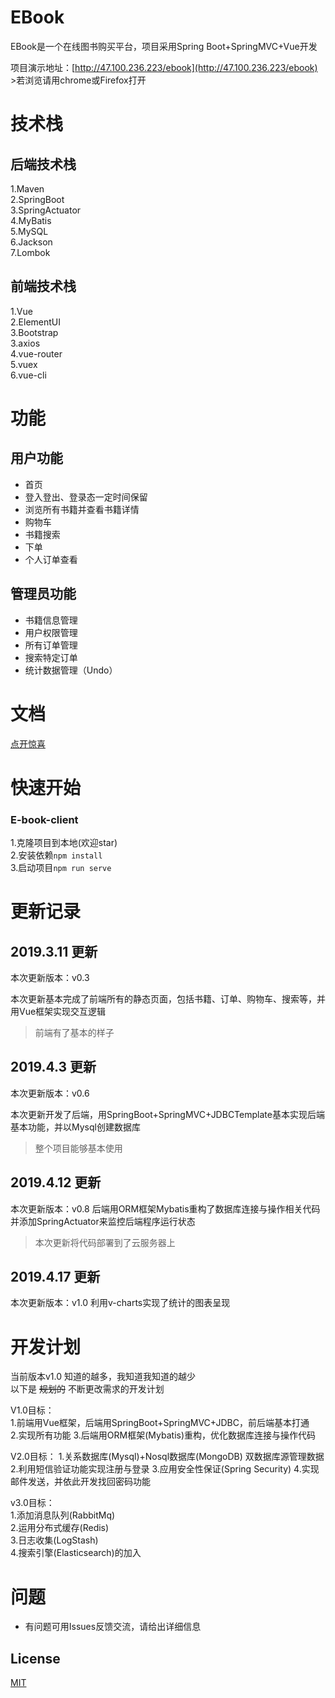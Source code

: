 ﻿# EBook
EBook是一个在线图书购买平台，项目采用Spring Boot+SpringMVC+Vue开发

项目演示地址：[http://47.100.236.223/ebook](http://47.100.236.223/ebook)   
\>若浏览请用chrome或Firefox打开

# 技术栈

## 后端技术栈

1.Maven     
2.SpringBoot  
3.SpringActuator  
4.MyBatis  
5.MySQL  
6.Jackson   
7.Lombok    

## 前端技术栈

1.Vue   
2.ElementUI   
3.Bootstrap     
3.axios     
4.vue-router    
5.vuex   
6.vue-cli    

# 功能

## 用户功能

* 首页
* 登入登出、登录态一定时间保留
* 浏览所有书籍并查看书籍详情
* 购物车
* 书籍搜索
* 下单
* 个人订单查看

## 管理员功能

* 书籍信息管理
* 用户权限管理
* 所有订单管理
* 搜索特定订单
* 统计数据管理（Undo）

# 文档
[点开惊喜](http://47.100.236.223/images/huashui.jpg)

# 快速开始

### E-book-client
1.克隆项目到本地(欢迎star)     
2.安装依赖``npm install``       
3.启动项目``npm run serve``

# 更新记录

## 2019.3.11 更新

本次更新版本：v0.3

本次更新基本完成了前端所有的静态页面，包括书籍、订单、购物车、搜索等，并用Vue框架实现交互逻辑    
>前端有了基本的样子

## 2019.4.3 更新

本次更新版本：v0.6

本次更新开发了后端，用SpringBoot+SpringMVC+JDBCTemplate基本实现后端基本功能，并以Mysql创建数据库 
>整个项目能够基本使用

## 2019.4.12 更新

本次更新版本：v0.8
后端用ORM框架Mybatis重构了数据库连接与操作相关代码  
并添加SpringActuator来监控后端程序运行状态

>本次更新将代码部署到了云服务器上

## 2019.4.17 更新

本次更新版本：v1.0
利用v-charts实现了统计的图表呈现

# 开发计划
当前版本v1.0
知道的越多，我知道我知道的越少     
以下是 ~~规划的~~ 不断更改需求的开发计划        

V1.0目标：     
1.前端用Vue框架，后端用SpringBoot+SpringMVC+JDBC，前后端基本打通     
2.实现所有功能
3.后端用ORM框架(Mybatis)重构，优化数据库连接与操作代码    

V2.0目标：
1.关系数据库(Mysql)+Nosql数据库(MongoDB) 双数据库源管理数据      
2.利用短信验证功能实现注册与登录
3.应用安全性保证(Spring Security)
4.实现邮件发送，并依此开发找回密码功能

v3.0目标：     
1.添加消息队列(RabbitMq)      
2.运用分布式缓存(Redis)    
3.日志收集(LogStash)    
4.搜索引擎(Elasticsearch)的加入   


# 问题
* 有问题可用Issues反馈交流，请给出详细信息

## License
[MIT](LICENSE)
